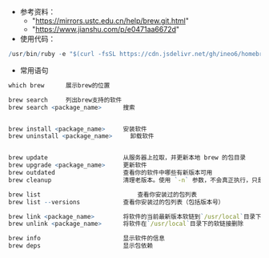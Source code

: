 - 参考资料：
	- "https://mirrors.ustc.edu.cn/help/brew.git.html"
	- "https://www.jianshu.com/p/e0471aa6672d"
- 使用代码：
``` r
/usr/bin/ruby -e "$(curl -fsSL https://cdn.jsdelivr.net/gh/ineo6/homebrew-install/install)"
```

- 常用语句
``` r
which brew  	展示brew的位置

brew search 	列出brew支持的软件
brew search <package_name>      搜索


brew install <package_name>     安装软件
brew uninstall <package_name>     卸载软件


brew update                     从服务器上拉取，并更新本地 brew 的包目录
brew upgrade <package_name>     更新软件
brew outdated                   查看你的软件中哪些有新版本可用
brew cleanup                    清理老版本。使用 `-n` 参数，不会真正执行，只是打印出真正运行时会做什么。

brew list							查看你安装过的包列表
brew list --versions            查看你安装过的包列表（包括版本号）

brew link <package_name>        将软件的当前最新版本软链到`/usr/local`目录下
brew unlink <package_name>      将软件在`/usr/local`目录下的软链接删除

brew info                       显示软件的信息 
brew deps                       显示包依赖

```

